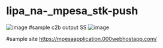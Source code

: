 # lipa_na-_mpesa_stk-push

![image](https://user-images.githubusercontent.com/73772907/212042019-b7fa56ba-f8bb-4607-8f02-f46da26208c0.png)
#sample c2b output SS
![image](https://user-images.githubusercontent.com/73772907/213216412-f736cb0d-29f7-4efe-b159-19961fe67690.png)


#sample site
https://mpesaapplication.000webhostapp.com/
